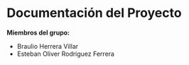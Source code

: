 # Documentación del Proyecto

**Miembros del grupo:**
- Braulio Herrera Villar
- Esteban Oliver Rodriguez Ferrera

